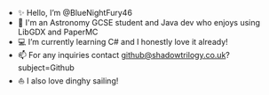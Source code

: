 - ✨ Hello, I’m @BlueNightFury46
- 🌙 I'm an Astronomy GCSE student and Java dev who enjoys using LibGDX and PaperMC
- 💻 I’m currently learning C# and I honestly love it already!
- 📫 For any inquiries contact github@shadowtrilogy.co.uk?subject=Github
- ⛵ I also love dinghy sailing!
  

